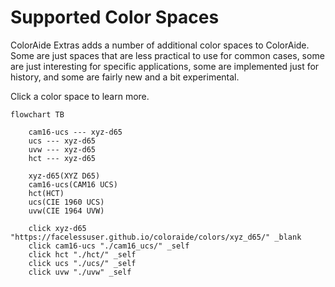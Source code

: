 # Supported Color Spaces

ColorAide Extras adds a number of additional color spaces to ColorAide. Some are just spaces that are less practical
to use for common cases, some are just interesting for specific applications, some are implemented just for history,
and some are fairly new and a bit experimental.

Click a color space to learn more.

```diagram
flowchart TB

    cam16-ucs --- xyz-d65
    ucs --- xyz-d65
    uvw --- xyz-d65
    hct --- xyz-d65

    xyz-d65(XYZ D65)
    cam16-ucs(CAM16 UCS)
    hct(HCT)
    ucs(CIE 1960 UCS)
    uvw(CIE 1964 UVW)

    click xyz-d65 "https://facelessuser.github.io/coloraide/colors/xyz_d65/" _blank
    click cam16-ucs "./cam16_ucs/" _self
    click hct "./hct/" _self
    click ucs "./ucs/" _self
    click uvw "./uvw" _self
```
